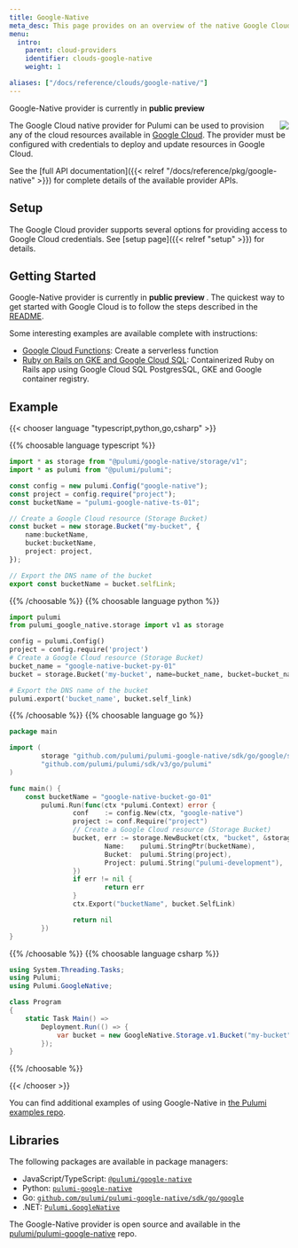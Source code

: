 ```yaml
---
title: Google-Native
meta_desc: This page provides on an overview of the native Google Cloud (Google-Native) provider for Pulumi.
menu:
  intro:
    parent: cloud-providers
    identifier: clouds-google-native
    weight: 1

aliases: ["/docs/reference/clouds/google-native/"]
---
```

<div class="note note-info" role="alert">
    <p>
        Google-Native provider is currently in <strong> public preview </strong>
    </p>
</div>


<img src="/logos/tech/gcp.svg" align="right" class="h-16 px-8 pb-4">

The Google Cloud native provider for Pulumi can be used to provision any of the cloud resources available in [Google Cloud](https://cloud.google.com/).  The provider must be configured with credentials to deploy and update resources in Google Cloud.

See the [full API documentation]({{< relref "/docs/reference/pkg/google-native" >}}) for complete details of the available provider APIs.

## Setup

The Google Cloud provider supports several options for providing access to Google Cloud credentials.  See [setup page]({{< relref "setup" >}}) for details.

## Getting Started

Google-Native provider is currently in <strong> public preview </strong>. The quickest way to get started with Google Cloud is to follow the steps described in the [README](https://github.com/pulumi/pulumi-google-native#readme).

Some interesting examples are available complete with instructions:

* [Google Cloud Functions](https://github.com/pulumi/examples/tree/master/google-native-ts-functions): Create a serverless function
* [Ruby on Rails on GKE and Google Cloud SQL](https://github.com/pulumi/examples/tree/master/google-native-ts-k8s-ruby-on-rails-postgresql): Containerized Ruby on Rails app using Google Cloud SQL PostgresSQL, GKE and Google container registry.

## Example

{{< chooser language "typescript,python,go,csharp" >}}

{{% choosable language typescript %}}

```typescript
import * as storage from "@pulumi/google-native/storage/v1";
import * as pulumi from "@pulumi/pulumi";

const config = new pulumi.Config("google-native");
const project = config.require("project");
const bucketName = "pulumi-google-native-ts-01";

// Create a Google Cloud resource (Storage Bucket)
const bucket = new storage.Bucket("my-bucket", {
    name:bucketName,
    bucket:bucketName,
    project: project,
});

// Export the DNS name of the bucket
export const bucketName = bucket.selfLink;
```

{{% /choosable %}}
{{% choosable language python %}}

```python
import pulumi
from pulumi_google_native.storage import v1 as storage

config = pulumi.Config()
project = config.require('project')
# Create a Google Cloud resource (Storage Bucket)
bucket_name = "google-native-bucket-py-01"
bucket = storage.Bucket('my-bucket', name=bucket_name, bucket=bucket_name, project=project)

# Export the DNS name of the bucket
pulumi.export('bucket_name', bucket.self_link)
```

{{% /choosable %}}
{{% choosable language go %}}

```go
package main

import (
        storage "github.com/pulumi/pulumi-google-native/sdk/go/google/storage/v1"
        "github.com/pulumi/pulumi/sdk/v3/go/pulumi"
)

func main() {
	const bucketName = "google-native-bucket-go-01"
        pulumi.Run(func(ctx *pulumi.Context) error {
                conf    := config.New(ctx, "google-native")
                project := conf.Require("project")
                // Create a Google Cloud resource (Storage Bucket)
                bucket, err := storage.NewBucket(ctx, "bucket", &storage.BucketArgs{
                        Name:    pulumi.StringPtr(bucketName),
                        Bucket:  pulumi.String(project),
                        Project: pulumi.String("pulumi-development"),
                })
                if err != nil {
                        return err
                }
                ctx.Export("bucketName", bucket.SelfLink)

                return nil
        })
}
```

{{% /choosable %}}
{{% choosable language csharp %}}

```csharp
using System.Threading.Tasks;
using Pulumi;
using Pulumi.GoogleNative;

class Program
{
    static Task Main() =>
        Deployment.Run(() => {
            var bucket = new GoogleNative.Storage.v1.Bucket("my-bucket");
        });
}
```

{{% /choosable %}}

{{< /chooser >}}

You can find additional examples of using Google-Native in
[the Pulumi examples repo](https://github.com/pulumi/examples).

## Libraries

The following packages are available in package managers:

* JavaScript/TypeScript: [`@pulumi/google-native`](https://www.npmjs.com/package/@pulumi/google-native)
* Python: [`pulumi-google-native`](https://pypi.org/project/pulumi-google-native/)
* Go: [`github.com/pulumi/pulumi-google-native/sdk/go/google`](https://github.com/pulumi/pulumi-google-native)
* .NET: [`Pulumi.GoogleNative`](https://www.nuget.org/packages/Pulumi.GoogleNative)

The Google-Native provider is open source and available in the [pulumi/pulumi-google-native](https://github.com/pulumi/pulumi-google-native) repo.

